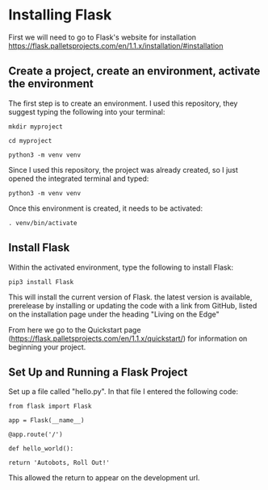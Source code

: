 # Installing Flask

First we will need to go to Flask's website for installation https://flask.palletsprojects.com/en/1.1.x/installation/#installation 

## Create a project, create an environment, activate the environment
The first step is to create an environment. I used this repository, they suggest typing the following into your terminal:

`mkdir myproject`

`cd myproject`

`python3 -m venv venv`


Since I used this repository, the project was already created, so I just opened the integrated terminal and typed:

`python3 -m venv venv`

Once this environment is created, it needs to be activated:

`. venv/bin/activate`

## Install Flask

Within the activated environment, type the following to install Flask:

`pip3 install Flask`

This will install the current version of Flask. the latest version is available, prerelease by installing or updating the code with a link from GitHub, listed on the installation page under the heading "Living on the Edge"

From here we go to the Quickstart page (https://flask.palletsprojects.com/en/1.1.x/quickstart/) for information on beginning your project.


## Set Up and Running a Flask Project

Set up a file called "hello.py". In that file I entered the following code:

`from flask import Flask `

`app = Flask(__name__)`

`@app.route('/')`

`def hello_world():`

`return 'Autobots, Roll Out!'`

This allowed the return to appear on the development url. 

